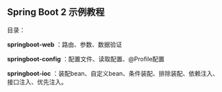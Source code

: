 ## Spring Boot 2 示例教程

目录：

**springboot-web** ：路由、参数、数据验证

**springboot-config** ：配置文件、读取配置、@Profile配置

**springboot-ioc** ：装配bean、自定义bean、条件装配、排除装配、依赖注入、接口注入、优先注入。

